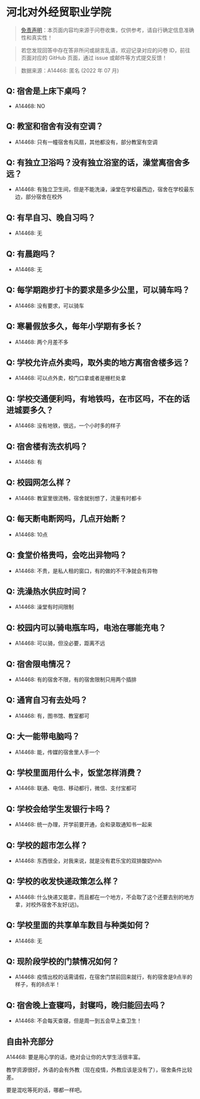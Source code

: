 # 河北对外经贸职业学院

> [免责声明](https://colleges.chat/#_3)：本页面内容均来源于问卷收集，仅供参考，请自行确定信息准确性和真实性！

> 若您发现回答中存在答非所问或胡言乱语，欢迎记录对应的问卷 ID，前往页面对应的 GitHub 页面，通过 issue 或邮件等方式提交反馈！

> 数据来源：A14468: 匿名 (2022 年 07 月)

## Q: 宿舍是上床下桌吗？

- A14468: NO

## Q: 教室和宿舍有没有空调？

- A14468: 只有一幢宿舍有风扇，其他都没有，部分教室有空调

## Q: 有独立卫浴吗？没有独立浴室的话，澡堂离宿舍多远？

- A14468: 有独立卫生间，但是不能洗澡，澡堂在学校最西边，宿舍在学校最东边，部分宿舍在校外

## Q: 有早自习、晚自习吗？

- A14468: 无

## Q: 有晨跑吗？

- A14468: 无

## Q: 每学期跑步打卡的要求是多少公里，可以骑车吗？

- A14468: 没有要求，可以骑车

## Q: 寒暑假放多久，每年小学期有多长？

- A14468: 两个月差不多

## Q: 学校允许点外卖吗，取外卖的地方离宿舍楼多远？

- A14468: 可以点外卖，校门口拿或者是栅栏处拿

## Q: 学校交通便利吗，有地铁吗，在市区吗，不在的话进城要多久？

- A14468: 没有地铁，很远，一个小时多的样子

## Q: 宿舍楼有洗衣机吗？

- A14468: 有

## Q: 校园网怎么样？

- A14468: 教室里很流畅，宿舍就别想了，流量有时都卡

## Q: 每天断电断网吗，几点开始断？

- A14468: 10点

## Q: 食堂价格贵吗，会吃出异物吗？

- A14468: 不贵，是私人租的窗口，有的做的不干净就会有异物

## Q: 洗澡热水供应时间？

- A14468: 澡堂有时间限制

## Q: 校园内可以骑电瓶车吗，电池在哪能充电？

- A14468: 可以骑，但没必要，距离不远

## Q: 宿舍限电情况？

- A14468: 有的宿舍不限，有的宿舍限制只用两个插排

## Q: 通宵自习有去处吗？

- A14468: 有，图书馆、教室都可

## Q: 大一能带电脑吗？

- A14468: 能，传媒的宿舍里人手一个

## Q: 学校里面用什么卡，饭堂怎样消费？

- A14468: 联通、电信、移动都行，微信、支付宝都可

## Q: 学校会给学生发银行卡吗？

- A14468: 统一办理，开学前要开通，会和录取通知书一起来

## Q: 学校的超市怎么样？

- A14468: 东西很全，对我来说，就是没有君乐宝的双排酸奶hhh

## Q: 学校的收发快递政策怎么样？

- A14468: 什么快递又能拿，而且都在一个地方，不会取了这个还要去别的地方拿，对校外宿舍不友好(远)。

## Q: 学校里面的共享单车数目与种类如何？

- A14468: 无

## Q: 现阶段学校的门禁情况如何？

- A14468: 疫情出校的话需请假，在宿舍门禁前回来就行，有的宿舍是9点半的样子，有的8点半！

## Q: 宿舍晚上查寝吗，封寝吗，晚归能回去吗？

- A14468: 不会每天查寝，但是周一到五会早上查卫生！

## 自由补充部分

A14468: 要是用心学的话，绝对会让你的大学生活很丰富。

教学资源很好，外语的会有外教（现在疫情，外教应该是没有了），宿舍条件比较差。

要是混吃等死的话，哪都一样吧。